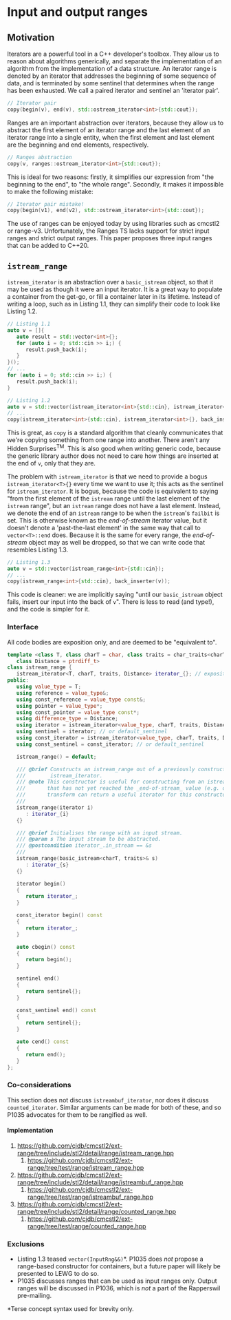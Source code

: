 # Input and output ranges

## Motivation

Iterators are a powerful tool in a C++ developer's toolbox. They allow us to reason about algorithms
generically, and separate the implementation of an algorithm from the implementation of a data
structure. An iterator range is denoted by an iterator that addresses the beginning of some sequence
of data, and is terminated by some sentinel that determines when the range has been exhausted. We
call a paired iterator and sentinel an 'iterator pair'.

```cpp
// Iterator pair
copy(begin(v), end(v), std::ostream_iterator<int>{std::cout});
```

Ranges are an important abstraction over iterators, because they allow us to abstract the first
element of an iterator range and the last element of an iterator range into a single entity, when
the first element and last element are the beginning and end elements, respectively.

```cpp
// Ranges abstraction
copy(v, ranges::ostream_iterator<int>{std::cout});
```

This is ideal for two reasons: firstly, it simplifies our expression from "the beginning to the
end", to "the whole range". Secondly, it makes it impossible to make the following mistake:

```cpp
// Iterator pair mistake!
copy(begin(v1), end(v2), std::ostream_iterator<int>{std::cout});
```

The use of ranges can be enjoyed today by using libraries such as cmcstl2 or range-v3.
Unfortunately, the Ranges TS lacks support for strict input ranges and strict output ranges. This
paper proposes three input ranges that can be added to C++20.

## `istream_range`

`istream_iterator` is an abstraction over a `basic_istream` object, so that it may be used as though
it were an input iterator. It is a great way to populate a container from the get-go, or fill a
container later in its lifetime. Instead of writing a loop, such as in Listing 1.1, they can
simplify their code to look like Listing 1.2.

```cpp
// Listing 1.1
auto v = []{
   auto result = std::vector<int>{};
   for (auto i = 0; std::cin >> i;) {
      result.push_back(i);
   }
}();
// ...
for (auto i = 0; std::cin >> i;) {
   result.push_back(i);
}
```

```cpp
// Listing 1.2
auto v = std::vector(istream_iterator<int>{std::cin}, istream_iterator<int>{});
// ...
copy(istream_iterator<int>{std::cin}, istream_iterator<int>{}, back_inserter(v));
```

This is great, as `copy` is a standard algorithm that cleanly communicates that we're copying
something from one range into another. There aren't any Hidden Surprises<sup>TM</sup>. This is also
good when writing generic code, because the generic library author does not need to care how things
are inserted at the end of `v`, only that they are.

The problem with `istream_iterator` is that we need to provide a bogus `istream_iterator<T>{}` every
time we want to use it; this acts as the sentinel for `istream_iterator`. It is bogus, because the
code is equivalent to saying "from the first element of the `istream` range until the last element
of the `istream` range", but an `istream` range does not have a last element. Instead, we denote the
end of an `istream` range to be when the `istream`'s `failbit` is set. This is otherwise known as
the _end-of-stream_ iterator value, but it doesn't denote a 'past-the-last element' in the same way
that call to `vector<T>::end` does. Because it is the same for every range, the _end-of-stream_
object may as well be dropped, so that we can write code that resembles Listing 1.3.

```cpp
// Listing 1.3
auto v = std::vector(istream_range<int>{std::cin});
// ...
copy(istream_range<int>{std::cin}, back_inserter(v));
```

This code is cleaner: we are implicitly saying "until our `basic_istream` object fails, insert our
input into the back of `v`". There is less to read (and type!), and the code is simpler for it.

### Interface

All code bodies are exposition only, and are deemed to be "equivalent to".

```cpp
template <class T, class charT = char, class traits = char_traits<charT>,
   class Distance = ptrdiff_t>
class istream_range {
   istream_iterator<T, charT, traits, Distance> iterator_{}; // exposition only
public:
   using value_type = T;
   using reference = value_type&;
   using const_reference = value_type const&;
   using pointer = value_type*;
   using const_pointer = value_type const*;
   using difference_type = Distance;
   using iterator = istream_iterator<value_type, charT, traits, Distance>;
   using sentinel = iterator; // or default_sentinel
   using const_iterator = istream_iterator<value_type, charT, traits, Distance>;
   using const_sentinel = const_iterator; // or default_sentinel

   istream_range() = default;

   /// @brief Constructs an istream_range out of a previously constructed
   ///        istream_iterator.
   /// @note This constructor is useful for constructing from an istream_iterator
   ///       that has not yet reached the _end-of-stream_ value (e.g. double-input
   ///       transform can return a useful iterator for this constructor).
   ///
   istream_range(iterator i)
      : iterator_{i}
   {}

   /// @brief Initialises the range with an input stream.
   /// @param s The input stream to be abstracted.
   /// @postcondition iterator_.in_stream == &s
   ///
   istream_range(basic_istream<charT, traits>& s)
      : iterator_{s}
   {}

   iterator begin()
   {
      return iterator_;
   }

   const_iterator begin() const
   {
      return iterator_;
   }

   auto cbegin() const
   {
      return begin();
   }

   sentinel end()
   {
      return sentinel{};
   }

   const_sentinel end() const
   {
      return sentinel{};
   }

   auto cend() const
   {
      return end();
   }
};
```

### Co-considerations

This section does not discuss `istreambuf_iterator`, nor does it discuss `counted_iterator`. Similar
arguments can be made for both of these, and so P1035 advocates for them to be rangified as well.

#### Implementation

1. https://github.com/cjdb/cmcstl2/ext-range/tree/include/stl2/detail/range/istream_range.hpp
   1. https://github.com/cjdb/cmcstl2/ext-range/tree/test/range/istream_range.hpp
2. https://github.com/cjdb/cmcstl2/ext-range/tree/include/stl2/detail/range/istreambuf_range.hpp
   1. https://github.com/cjdb/cmcstl2/ext-range/tree/test/range/istreambuf_range.hpp
3. https://github.com/cjdb/cmcstl2/ext-range/tree/include/stl2/detail/range/counted_range.hpp
   1. https://github.com/cjdb/cmcstl2/ext-range/tree/test/range/counted_range.hpp

### Exclusions

* Listing 1.3 teased `vector(InputRng&&)`*. P1035 does _not_ propose a range-based constructor for
  containers, but a future paper will likely be presented to LEWG to do so.
* P1035 discusses ranges that can be used as input ranges only. Output ranges will be discussed in
  P1036, which is _not_ a part of the Rapperswil pre-mailing.

*Terse concept syntax used for brevity only.
